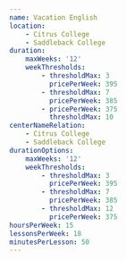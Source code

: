 ```yaml
---
name: Vacation English
location:
    - Citrus College
    - Saddleback College
duration:
    maxWeeks: '12'
    weekThresholds:
        - thresholdMax: 3
          pricePerWeek: 395
        - thresholdMax: 7
          pricePerWeek: 385
        - pricePerWeek: 375
          thresholdMax: 10
centerNameRelation:
    - Citrus College
    - Saddleback College
durationOptions:
    maxWeeks: '12'
    weekThresholds:
        - thresholdMax: 3
          pricePerWeek: 395
        - thresholdMax: 7
          pricePerWeek: 385
        - thresholdMax: 12
          pricePerWeek: 375
hoursPerWeek: 15
lessonsPerWeek: 18
minutesPerLesson: 50
---
```

